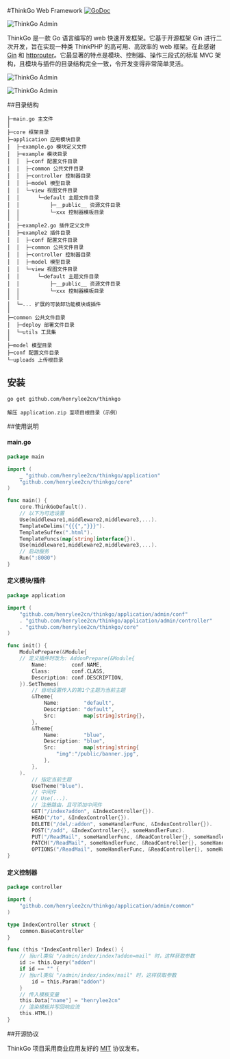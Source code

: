 
#ThinkGo Web Framework  [![GoDoc](https://godoc.org/github.com/henrylee2cn/thinkgo?status.svg)](https://godoc.org/github.com/henrylee2cn/thinkgo)

![ThinkGo Admin](https://github.com/henrylee2cn/thinkgo/raw/master/doc/favicon.png)

ThinkGo 是一款 Go 语言编写的 web 快速开发框架。它基于开源框架 Gin 进行二次开发，旨在实现一种类 ThinkPHP 的高可用、高效率的 web 框架。在此感谢 [Gin](https://github.com/gin-gonic/gin) 和 [httprouter](https://github.com/julienschmidt/httprouter)。它最显著的特点是模块、控制器、操作三段式的标准 MVC 架构，且模块与插件的目录结构完全一致，令开发变得非常简单灵活。


![ThinkGo Admin](https://github.com/henrylee2cn/thinkgo/raw/master/doc/server.jpg)

![ThinkGo Admin](https://github.com/henrylee2cn/thinkgo/raw/master/doc/admin.jpg)


##目录结构

```
├─main.go 主文件
│ 
├─core 框架目录
├─application 应用模块目录
│  ├─example.go 模块定义文件
│  ├─example 模块目录
│  │  ├─conf 配置文件目录
│  │  ├─common 公共文件目录
│  │  ├─controller 控制器目录
│  │  ├─model 模型目录
│  │  └─view 视图文件目录
│  │      └─default 主题文件目录
│  │          ├─__public__ 资源文件目录
│  │          └─xxx 控制器模板目录
│  │
│  ├─example2.go 插件定义文件
│  ├─example2 插件目录
│  │  ├─conf 配置文件目录
│  │  ├─common 公共文件目录
│  │  ├─controller 控制器目录
│  │  ├─model 模型目录
│  │  └─view 视图文件目录
│  │      └─default 主题文件目录
│  │          ├─__public__ 资源文件目录
│  │          └─xxx 控制器模板目录
│  │
│  └─... 扩展的可装卸功能模块或插件
│
├─common 公共文件目录
│  ├─deploy 部署文件目录
│  └─utils 工具集
│
├─model 模型目录
├─conf 配置文件目录
└─uploads 上传根目录
```

## 安装

```sh
go get github.com/henrylee2cn/thinkgo
```
```
解压 application.zip 至项目根目录（示例）
```

##使用说明

#### main.go

```go
package main

import (
    _ "github.com/henrylee2cn/thinkgo/application"
    "github.com/henrylee2cn/thinkgo/core"
)

func main() {
    core.ThinkGoDefault().
    // 以下为可选设置
    Use(middleware1,middleware2,middleware3,...).
    TemplateDelims("{{{","}}}").
    TemplateSuffex(".html").
    TemplateFuncs(map[string]interface{}).
    Use(middleware1,middleware2,middleware3,...).
    // 启动服务
    Run(":8080")
}
```

#### 定义模块/插件

```go
package application

import (
    "github.com/henrylee2cn/thinkgo/application/admin/conf"
    . "github.com/henrylee2cn/thinkgo/application/admin/controller"
    . "github.com/henrylee2cn/thinkgo/core"
)

func init() {
    ModulePrepare(&Module{
    // 定义插件时改为: AddonPrepare(&Module{
        Name:        conf.NAME,
        Class:       conf.CLASS,
        Description: conf.DESCRIPTION,
    }).SetThemes(
        // 自动设置传入的第1个主题为当前主题
        &Theme{
            Name:        "default",
            Description: "default",
            Src:         map[string]string{},
        },
        &Theme{
            Name:        "blue",
            Description: "blue",
            Src:         map[string]string{
                "img":"/public/banner.jpg",
            },
        },
    ).
        // 指定当前主题
        UseTheme("blue").
        // 中间件
        // Use(...).
        // 注册路由，且可添加中间件
        GET("/index?addon", &IndexController{}).
        HEAD("/to", &IndexController{}).
        DELETE("/del/:addon", someHandlerFunc, &IndexController{}).
        POST("/add", &IndexController{}, someHandlerFunc).
        PUT("/ReadMail", someHandlerFunc, &ReadController{}, someHandlerFunc).
        PATCH("/ReadMail", someHandlerFunc, &ReadController{}, someHandlerFunc).
        OPTIONS("/ReadMail", someHandlerFunc, &ReadController{}, someHandlerFunc)
}
```

#### 定义控制器

```go
package controller

import (
    "github.com/henrylee2cn/thinkgo/application/admin/common"
)

type IndexController struct {
    common.BaseController
}

func (this *IndexController) Index() {
    // 当url类似 "/admin/index/index?addon=mail" 时，这样获取参数
    id := this.Query("addon")
    if id == "" {
    // 当url类似 "/admin/index/index/mail" 时，这样获取参数
        id = this.Param("addon")
    }
    // 传入模板变量
    this.Data["name"] = "henrylee2cn"
    // 渲染模板并写回响应流
    this.HTML()
}
```

##开源协议

ThinkGo 项目采用商业应用友好的 [MIT](https://github.com/henrylee2cn/thinkgo/raw/master/doc/LICENSE) 协议发布。
